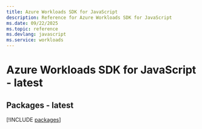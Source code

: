 ```yaml
---
title: Azure Workloads SDK for JavaScript
description: Reference for Azure Workloads SDK for JavaScript
ms.date: 09/22/2025
ms.topic: reference
ms.devlang: javascript
ms.service: workloads
---
```

# Azure Workloads SDK for JavaScript - latest
## Packages - latest
[!INCLUDE [packages](workloads-index.md)]